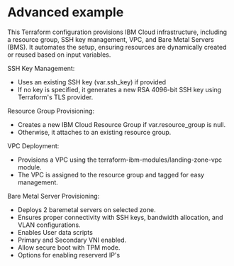 # Advanced example

This Terraform configuration provisions IBM Cloud infrastructure, including a resource group, SSH key management, VPC, and Bare Metal Servers (BMS). It automates the setup, ensuring resources are dynamically created or reused based on input variables.

SSH Key Management:
- Uses an existing SSH key (var.ssh_key) if provided
- If no key is specified, it generates a new RSA 4096-bit SSH key using Terraform's TLS provider.

Resource Group Provisioning:
- Creates a new IBM Cloud Resource Group if var.resource_group is null.
- Otherwise, it attaches to an existing resource group.

VPC Deployment:
- Provisions a VPC using the terraform-ibm-modules/landing-zone-vpc module.
- The VPC is assigned to the resource group and tagged for easy management.

Bare Metal Server Provisioning:
- Deploys 2 baremetal servers on selected zone.
- Ensures proper connectivity with SSH keys, bandwidth allocation, and VLAN configurations.
- Enables User data scripts
- Primary and Secondary VNI enabled.
- Allow secure boot with TPM mode.
- Options for enabling reserverd IP's
